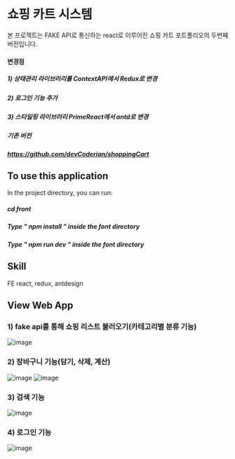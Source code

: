 # 쇼핑 카트 시스템
본 프로젝트는 FAKE API로 통신하는 react로 이루어진 쇼핑 카트 포트폴리오의 두번째 버전입니다.

#### 변경점

##### 1) 상태관리 라이브러리를 ContextAPI에서 Redux로 변경
##### 2) 로그인 기능 추가
##### 3) 스타일링 라이브러리 PrimeReact에서 antd로 변경

##### 기존 버전
##### https://github.com/devCoderian/shoppingCart

## To use this application

In the project directory, you can run:

##### cd front
#####  Type " npm install " inside the font directory
##### Type " npm run dev " inside the font directory


## Skill

FE
react, redux, antdesign

## View Web App

### 1) fake api를 통해 쇼핑 리스트 불러오기(카테고리별 분류 기능)
![image](https://user-images.githubusercontent.com/87194565/142161438-bbbd52d5-dfd4-498b-9f2f-a869459bfda9.png)


### 2) 장바구니 기능(담기, 삭제, 계산)
![image](https://user-images.githubusercontent.com/87194565/142161467-b228385b-92be-4838-9b03-faece2e023c1.png)
![image](https://user-images.githubusercontent.com/87194565/142162138-4bbc095d-152c-486b-9dfc-e4ecc3f5f041.png)

### 3) 검색 기능
![image](https://user-images.githubusercontent.com/87194565/132991713-b21828a4-99df-4675-a66a-e1cb51f02907.png)

### 4) 로그인 기능
![image](https://user-images.githubusercontent.com/87194565/142161746-6b23f17b-e00e-4dc3-8068-7baded9caa73.png)
